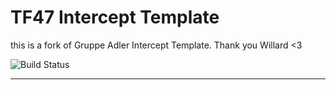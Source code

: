 # TF47 Intercept Template

this is a fork of Gruppe Adler Intercept Template. Thank you Willard <3

![Build Status](https://github.com/taskforce47/tf47_intercept_template/workflows/C/C++%20CI/badge.svg?branch=master)

---

